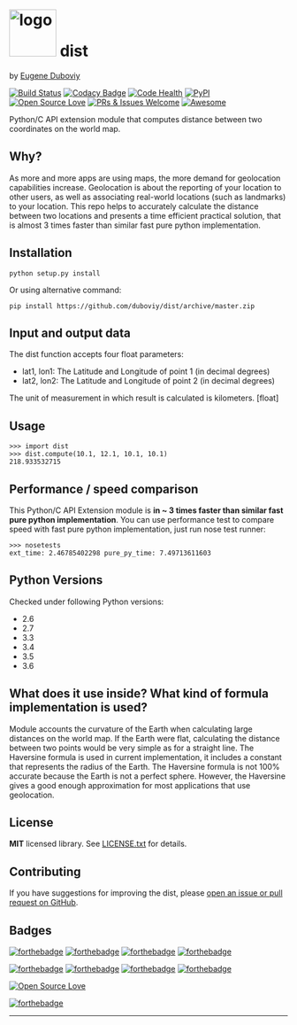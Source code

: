 <h1><img src="https://raw.githubusercontent.com/duboviy/dist/master/logo.png" height=85 alt="logo" title="logo"> dist</h1>

by [Eugene Duboviy](https://duboviy.github.io/)

[![Build Status](https://travis-ci.org/duboviy/dist.svg?branch=master)](https://travis-ci.org/duboviy/dist) [![Codacy Badge](https://api.codacy.com/project/badge/Grade/c2828cf960c8404e86b487c0b79656ab)](https://www.codacy.com/app/dubovoy/dist?utm_source=github.com&utm_medium=referral&utm_content=duboviy/dist&utm_campaign=badger) [![Code Health](https://landscape.io/github/duboviy/dist/master/landscape.svg?style=flat)](https://landscape.io/github/duboviy/dist/master) [![PyPI](https://img.shields.io/pypi/v/dist.svg)](https://pypi.python.org/pypi/dist) [![Open Source Love](https://badges.frapsoft.com/os/mit/mit.svg?v=102)](https://github.com/duboviy/dist/) [![PRs & Issues Welcome](https://img.shields.io/badge/PRs%20&%20Issues-welcome-brightgreen.svg)](https://github.com/duboviy/dist/pulls) [![Awesome](https://cdn.rawgit.com/sindresorhus/awesome/d7305f38d29fed78fa85652e3a63e154dd8e8829/media/badge.svg)](https://github.com/duboviy/dist/) 

Python/C API extension module that computes distance between two coordinates on the world map.


Why?
----

As more and more apps are using maps, the more demand for geolocation capabilities increase.  Geolocation is about the reporting of your location to other users, as well as associating real-world locations (such as landmarks) to your location. This repo helps to accurately calculate the distance between two locations and presents a time efficient practical solution, that is almost 3 times faster than similar fast pure python implementation.


Installation
------------

    python setup.py install
    
Or using alternative command:

    pip install https://github.com/duboviy/dist/archive/master.zip

Input and output data
----------
The dist function accepts four float parameters:

- lat1, lon1: The Latitude and Longitude of point 1 (in decimal degrees)
- lat2, lon2: The Latitude and Longitude of point 2 (in decimal degrees)

The unit of measurement in which result is calculated is kilometers. [float]


Usage
-----

    >>> import dist
    >>> dist.compute(10.1, 12.1, 10.1, 10.1)
    218.933532715


Performance / speed comparison
------------------------------

This Python/C API Extension module is **in ~ 3 times faster than similar fast pure python implementation**. You can use performance test to compare speed with fast pure python implementation, just run nose test runner:

```
>>> nosetests
ext_time: 2.46785402298 pure_py_time: 7.49713611603
```


Python Versions
---------------
Checked under following Python versions:
* 2.6
* 2.7
* 3.3
* 3.4
* 3.5
* 3.6


What does it use inside? What kind of formula implementation is used? 
---------------------------------------------------------------------

Module accounts the curvature of the Earth when calculating large distances on the world map. If the Earth were flat, calculating the distance between two points would be very simple as for a straight line. The Haversine formula is used in current implementation, it includes a constant that represents the radius of the Earth.
The Haversine formula is not 100% accurate because the Earth is not a perfect sphere. However, the Haversine gives a good enough approximation for most applications that use geolocation.


License
---------------------------------------------------------------------

**MIT** licensed library. See [LICENSE.txt](LICENSE.txt) for details.


Contributing
---------------------------------------------------------------------

If you have suggestions for improving the dist, please [open an issue or
pull request on GitHub](https://github.com/duboviy/dist/).


Badges
---------------------------------------------------------------------

[![forthebadge](http://forthebadge.com/images/badges/fuck-it-ship-it.svg)](https://github.com/duboviy/dist/)
[![forthebadge](http://forthebadge.com/images/badges/built-with-love.svg)](https://github.com/duboviy/dist/) [![forthebadge](http://forthebadge.com/images/badges/built-by-hipsters.svg)](https://github.com/duboviy/dist/) [![forthebadge](http://forthebadge.com/images/badges/built-with-swag.svg)](https://github.com/duboviy/dist/)

[![forthebadge](http://forthebadge.com/images/badges/powered-by-electricity.svg)](https://github.com/duboviy/dist/) [![forthebadge](http://forthebadge.com/images/badges/powered-by-oxygen.svg)](https://github.com/duboviy/dist/) [![forthebadge](http://forthebadge.com/images/badges/powered-by-water.svg)](https://github.com/duboviy/dist/) [![forthebadge](http://forthebadge.com/images/badges/powered-by-responsibility.svg)](https://github.com/duboviy/dist/)

[![Open Source Love](https://badges.frapsoft.com/os/v1/open-source.svg?v=102)](https://github.com/duboviy/dist/)

[![forthebadge](http://forthebadge.com/images/badges/makes-people-smile.svg)](https://github.com/duboviy/dist/)

_______________________________________

